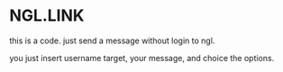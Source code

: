 # NGL.LINK

this is a code. just send a message without login to ngl.

you just insert username target, your message, and choice the options.
